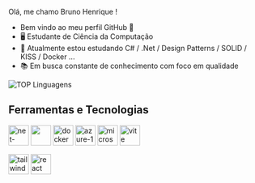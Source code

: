 

Olá, me chamo Bruno Henrique ! 
 - Bem vindo ao meu perfil GitHub 👋
 - 🖥️ Estudante de Ciência da Computação 
 - 🌱 Atualmente estou estudando C# / .Net / Design Patterns / SOLID / KISS / Docker   ...
 - 📚 Em busca constante de conhecimento com foco em qualidade
 

![TOP Linguagens](https://github-readme-stats.vercel.app/api/top-langs/?username=Bruno02199rj&layout=compact&theme=dracula)

## Ferramentas e Tecnologias
<img width="40" height="40" src="https://img.icons8.com/color/48/net-framework.png" alt="net-framework"/> <img loading="lazy" src="https://cdn.jsdelivr.net/gh/devicons/devicon/icons/linux/linux-original.svg" width="40" height="40"/> <img loading="lazy" src="https://img.icons8.com/color/48/docker.png" alt="docker" width="40" height="40" /> <img width="40" height="40" src="https://img.icons8.com/fluency/48/azure-1.png" alt="azure-1"/> <img width="40" height="40" src="https://img.icons8.com/color/48/microsoft-sql-server.png" alt="microsoft-sql-server"/> <img width="40" height="40" src="https://img.icons8.com/fluency/48/vite.png" alt="vite"/>

 <img width="40" height="40" src="https://img.icons8.com/color/48/tailwindcss.png" alt="tailwindcss"/> <img width="40" height="40" src="https://img.icons8.com/office/40/react.png" alt="react"/> 




